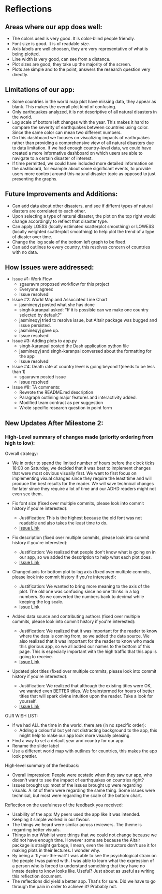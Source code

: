 # Reflections

## Areas where our app does well:
- The colors used is very good. It is color-blind people friendly.
- Font size is good. It is of readable size.
- Axis labels are well choosen, they are very representative of what is being plotted.
- Line width is very good, can see from a distance.
- Plot sizes are good, they take up the majority of the screen.
- Plots are simple and to the point, answers the research question very directly.

## Limitations of our app:
- Some countries in the world map plot have missing data, they appear as blank. This makes the overall plot kind of confusing.
- Only earthquakes analyzed, it is not descriptive of all natural disasters in the world. 
- Log scale of bottom left changes with the year. This makes it hard to compare the severity of earthquakes between countries using color. Since the same color can mean two different numbers.
- On this dashboard we focuses on visualizing impacts of earthquakes rather than providing a comprehensive view of all natural disasters due to data limitation. If we had enough country-level data, we could have created a more informative dashboard on which users are able to navigate to a certain disaster of interest.
- If time permitted, we could have included more detailed information on the dashboard, for example about some significant events, to provide users more context around this natural disaster topic as opposed to just presenting the graphs.

  
## Future Improvements and Additions:
- Can add data about other disasters, and see if differnt types of natural diasters are correlated to each other.
- Upon selecting a type of natural disaster, the plot on the top right would change accordingly to reflect that disaster type.
- Can apply LOESS (locally estimated scatterplot smoothing) or LOWESS (locally weighted scatterplot smoothing) to help plot the trend of a type of diaster over time.
- Change the log scale of the bottom left graph to be fixed.
- Can add outlines to every country, this resolves concern of countries with no data.

## How Issues were addressed:
- Issue #1: Work Flow
  - sgauravm proposed workflow for this project
  - Everyone agreed
  - Issue resolved
- Issue #2: World Map and Associated Line Chart
  - jasmineqyj posted what she has done
  - singh-karanpal asked: "If it is possible can we make one country selected by default?"
  - jasmineqyj tried to resolve issue, but Altair package was bugged and issue persisted.
  - jasmineqyj gave up.
  - Issue resolved
- Issue #3: Adding plots to app.py
  - singh-karanpal posted the Dash application python file
  - jasmineqyj and singh-karanpal conversed about the formatting for the app
  - Issue resolved
- Issue #4: Death rate at country level is going beyond 1(needs to be less than 1)
  - sgauravm posted issue
  - Issue resolved
- Issue #8: TA comments:
  - Rewrote the README.md description
  - Paragraph outlining major features and interactivity added.
  - Modified team contract as per suggestion
  - Wrote specific research question in point form


## New Updates After Milestone 2:

###  High-Level summary of changes made (priority ordering from high to low):

Overall strategy:
  - We in order to spend the limited number of hours before the clock ticks 18:00 on Saturday, we decided that it was best to implement changes that were most obvious visually first. We want to first focus on implementing visual changes since they require the least time and will produce the best results for the reader. We will save technical changes for later since they require a lot of time and our ADHD readers might not even see them.

- Fix font size (fixed over multiple commits, please look into commit history if you're interested):
  - Justification: This is the highest because the old font was not readable and also takes the least time to do.
  - [Issue Link](https://github.com/UBC-MDS/DSCI_532_group_201_natural_disasters/issues/27)

- Fix description (fixed over multiple commits, please look into commit history if you're interested):
  - Justification: We realized that people don't know what is going on in our app, so we added the description to help what each plot does.
  - [Issue Link](https://github.com/UBC-MDS/DSCI_532_group_201_natural_disasters/issues/29)

- Changed axis for bottom plot to log axis (fixed over multiple commits, please look into commit history if you're interested):
  - Justification: We wanted to bring more meaning to the axis of the plot. The old one was confusing since no one thinks in a log numbers. So we converted the numbers back to decimal while keeping the log scale.
  - [Issue Link](https://github.com/UBC-MDS/DSCI_532_group_201_natural_disasters/issues/30)

- Added data source and contributing authors (fixed over multiple commits, please look into commit history if you're interested):
  - Justification: We realized that it was important for the reader to know where the data is coming from, so we added the data source. We also realized that it was important for the reader to know who made this glorious app, so we all added our names to the bottom of this page. This is especially important with the high traffic that this app is going to receive.
  - [Issue Link](https://github.com/UBC-MDS/DSCI_532_group_201_natural_disasters/issues/31)

- Updated plot titles (fixed over multiple commits, please look into commit history if you're interested):
  - Justification: We realized that although the existing titles were OK, we wanted even BETTER titles. We brainstormed for hours of better titles that will spark divine intuition upon the reader. Take a look for yourself.
  - [Issue Link](https://github.com/UBC-MDS/DSCI_532_group_201_natural_disasters/issues/27)


OUR WISH LIST:
- If we had ALL the time in the world, there are (in no specific order):
  - Adding a colourful but yet not distracting background to the app, this might help to make our app look more visually pleasing. 
- Find a way to set a default year and country for our app.
- Rename the slider label
- Use a different world map with outlines for countries, this makes the app look prettier.


High-level summary of the feedback:
- Overall impression: People were ecstatic when they saw our app, who doesn't want to see the impact of earthquakes on countries right?
- Issues brought up: most of the issues brought up were regarding visuals. A lot of them were regarding the same thing. Some issues were technical, but most were regarding the scale of the bottom chart.

Reflection on the usefulness of the feedback you received:
- Usability of the app: My peers used the app like it was intended. Keeping it simple worked in our favour. 
- The things we heard were similar across reviewers. The theme is regarding better visuals.
- Things in our Wishlist were things that we could not change because we did not have enough time. However some are because the Altair package is straight garbage, I mean, even the instructors don't use it for making plots in their lectures. I wonder why.
- By being a 'fly-on-the-wall' I was able to see the psychological strain on the people I was paired with. I was able to learn what the expression of a person who is forced to understand something that they have no innate desire to know looks like. Useful? Just about as useful as writing this reflection document.
- The reflections did yield a better app. That's for sure. Did we have to go through the pain in order to achieve it? Probably not.
